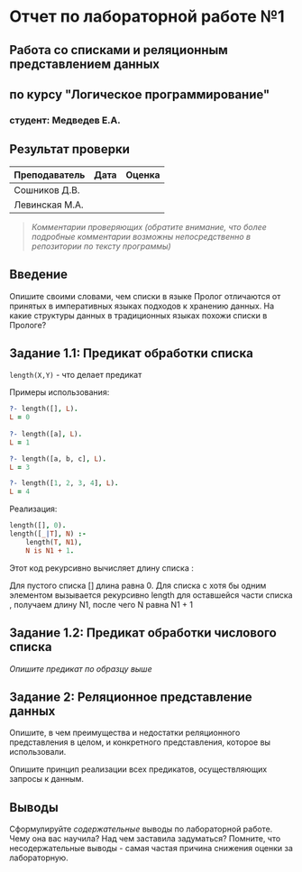 # Отчет по лабораторной работе №1
## Работа со списками и реляционным представлением данных
## по курсу "Логическое программирование"

### студент: Медведев Е.А.

## Результат проверки

| Преподаватель     | Дата         |  Оценка       |
|-------------------|--------------|---------------|
| Сошников Д.В. |              |               |
| Левинская М.А.|              |               |

> *Комментарии проверяющих (обратите внимание, что более подробные комментарии возможны непосредственно в репозитории по тексту программы)*


## Введение

Опишите своими словами, чем списки в языке Пролог отличаются от принятых в императивных языках подходов к хранению данных. На какие структуры
данных в традиционных языках похожи списки в Прологе?

## Задание 1.1: Предикат обработки списка

`length(X,Y)` - что делает предикат

Примеры использования:
```prolog
?- length([], L).
L = 0 
 
?- length([a], L).  
L = 1

?- length([a, b, c], L).
L = 3

?- length([1, 2, 3, 4], L). 
L = 4

```

Реализация:
```prolog
length([], 0).  
length([_|T], N) :-  
    length(T, N1),   
    N is N1 + 1.

```

Этот код рекурсивно вычисляет длину списка :

Для пустого списка [] длина равна 0.
Для списка с хотя бы одним элементом  вызывается рекурсивно length для оставшейся части списка , получаем длину N1,
после чего N равна N1 + 1

## Задание 1.2: Предикат обработки числового списка

*Опишите предикат по образцу выше*

## Задание 2: Реляционное представление данных

Опишите, в чем преимущества и недостатки реляционного представления в целом, и конкретного представления, которое вы использовали.

Опишите принцип реализации всех предикатов, осуществляющих запросы к данным.

## Выводы

Сформулируйте *содержательные* выводы по лабораторной работе. Чему она вас научила? Над чем заставила задуматься? Помните, что несодержательные выводы -
самая частая причина снижения оценки за лабораторную.




